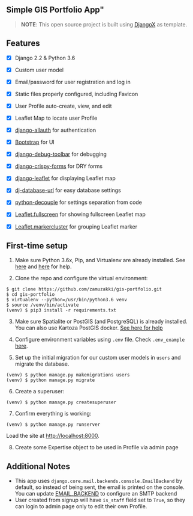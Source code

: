 ## Simple GIS Portfolio App"

> **NOTE**: This open source project is built using [DjangoX](https://github.com/wsvincent/djangox) as template.


## Features

* [x] Django 2.2 & Python 3.6
* [x] Custom user model
* [x] Email/password for user registration and log in
* [x] Static files properly configured, including Favicon
* [x] User Profile auto-create, view, and edit
* [x] Leaflet Map to locate user Profile
* [x] [django-allauth](https://github.com/pennersr/django-allauth) for authentication
* [x] [Bootstrap](https://github.com/twbs/bootstrap) for UI
* [x] [django-debug-toolbar](https://github.com/jazzband/django-debug-toolbar) for debugging
* [x] [django-crispy-forms](https://github.com/django-crispy-forms/django-crispy-forms) for DRY forms
* [x] [django-leaflet](https://github.com/makinacorpus/django-leaflet) for displaying Leaflet map
* [x] [dj-database-url](https://github.com/jacobian/dj-database-url) for easy database settings
* [x] [python-decouple](https://github.com/henriquebastos/python-decouple) for settings separation from code
* [x] [Leaflet.fullscreen](https://github.com/Leaflet/Leaflet.fullscreen) for showing fullscreen Leaflet map
* [x] [Leaflet.markercluster](https://github.com/Leaflet/Leaflet.markercluster) for grouping Leaflet marker


## First-time setup

1.  Make sure Python 3.6x, Pip, and Virtualenv are already installed. 
See [here](https://robbinespu.gitlab.io/blog/2019/07/23/Python-36-with-VirtualEnv/) and [here](https://linuxize.com/post/how-to-install-pip-on-ubuntu-18.04/) for help.

2.  Clone the repo and configure the virtual environment:

```
$ git clone https://github.com/zamuzakki/gis-portfolio.git
$ cd gis-portfolio
$ virtualenv --python=/usr/bin/python3.6 venv
$ source /venv/bin/activate
(venv) $ pip3 install -r requirements.txt
```

3. Make sure Spatialite or PostGIS (and PostgreSQL) is already installed. You can also use Kartoza PostGIS
docker. [See here for help](https://hub.docker.com/r/kartoza/postgis/)

4. Configure environment variables using `.env` file. Check `.env_example`
[here](https://github.com/zamuzakki/gis-portfolio/blob/dev/.env_example).

5.  Set up the initial migration for our custom user models in `users` and migrate the database.

```
(venv) $ python manage.py makemigrations users
(venv) $ python manage.py migrate
```

6.  Create a superuser:

```
(venv) $ python manage.py createsuperuser
```

7.  Confirm everything is working:

```
(venv) $ python manage.py runserver
```

Load the site at [http://localhost:8000](http://localhost:8000).

8. Create some Expertise object to be used in Profile via admin page


## Additional Notes

- This app uses `django.core.mail.backends.console.EmailBackend` by default, so instead of being sent,
the email is printed on the console. You can update [EMAIL_BACKEND](https://docs.djangoproject.com/en/3.0/topics/email/#module-django.core.mail) 
to configure an SMTP backend
- User created from signup will have `is_staff` field set to `True`, so they can login to admin page only to edit
their own Profile.